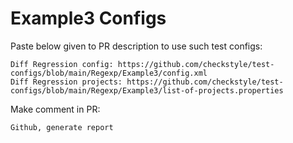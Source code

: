 # Example3 Configs
Paste below given to PR description to use such test configs:
```
Diff Regression config: https://github.com/checkstyle/test-configs/blob/main/Regexp/Example3/config.xml
Diff Regression projects: https://github.com/checkstyle/test-configs/blob/main/Regexp/Example3/list-of-projects.properties
```
Make comment in PR:
```
Github, generate report
```
